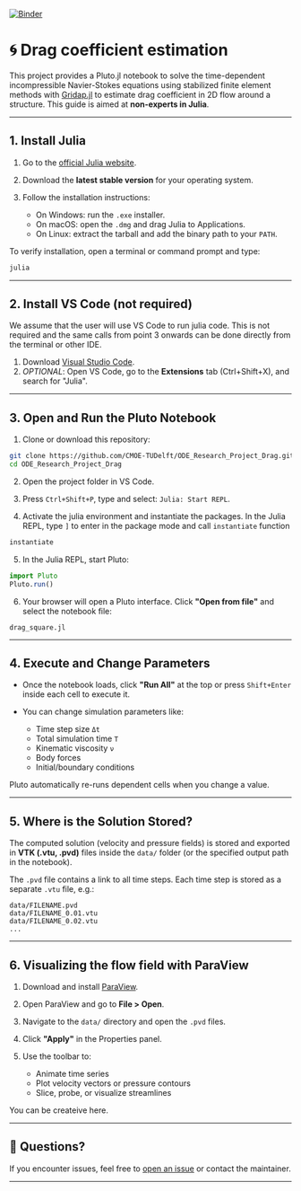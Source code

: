 [![Binder](https://mybinder.org/badge_logo.svg)](https://mybinder.org/v2/gh/CMOE-TUDelft/ODE_Research_Project_Drag/HEAD?urlpath=%2Fdoc%2Ftree%2Ftest.ipynb)

# 🌀 Drag coefficient estimation

This project provides a Pluto.jl notebook to solve the time-dependent incompressible Navier-Stokes equations using stabilized finite element methods with [Gridap.jl](https://github.com/gridap/Gridap.jl) to estimate drag coefficient in 2D flow around a structure. This guide is aimed at **non-experts in Julia**.

---

## 1. Install Julia

1. Go to the [official Julia website](https://julialang.org/downloads/).
2. Download the **latest stable version** for your operating system.
3. Follow the installation instructions:

   * On Windows: run the `.exe` installer.
   * On macOS: open the `.dmg` and drag Julia to Applications.
   * On Linux: extract the tarball and add the binary path to your `PATH`.

To verify installation, open a terminal or command prompt and type:

```bash
julia
```

---

## 2. Install VS Code (not required)

We assume that the user will use VS Code to run julia code. This is not required and the same calls from point 3 onwards can be done directly from the terminal or other IDE.

1. Download [Visual Studio Code](https://code.visualstudio.com/).
2. *OPTIONAL*: Open VS Code, go to the **Extensions** tab (Ctrl+Shift+X), and search for "Julia".

---

## 3. Open and Run the Pluto Notebook

1. Clone or download this repository:

```bash
git clone https://github.com/CMOE-TUDelft/ODE_Research_Project_Drag.git
cd ODE_Research_Project_Drag
```

2. Open the project folder in VS Code.

3. Press `Ctrl+Shift+P`, type and select: `Julia: Start REPL`.

4. Activate the julia environment and instantiate the packages. In the Julia REPL, type `]` to enter in the package mode and call `instantiate` function

```julia
instantiate
```

5. In the Julia REPL, start Pluto:

```julia
import Pluto
Pluto.run()
```

6. Your browser will open a Pluto interface. Click **"Open from file"** and select the notebook file:

```
drag_square.jl
```

---

## 4. Execute and Change Parameters

* Once the notebook loads, click **"Run All"** at the top or press `Shift+Enter` inside each cell to execute it.
* You can change simulation parameters like:

  * Time step size `Δt`
  * Total simulation time `T`
  * Kinematic viscosity `ν`
  * Body forces
  * Initial/boundary conditions

Pluto automatically re-runs dependent cells when you change a value.

---

## 5. Where is the Solution Stored?

The computed solution (velocity and pressure fields) is stored and exported in **VTK (.vtu, .pvd)** files inside the `data/` folder (or the specified output path in the notebook).

The `.pvd` file contains a link to all time steps. Each time step is stored as a separate `.vtu` file, e.g.:

```
data/FILENAME.pvd
data/FILENAME_0.01.vtu
data/FILENAME_0.02.vtu
...
```

---

## 6. Visualizing the flow field with ParaView

1. Download and install [ParaView](https://www.paraview.org/download/).

2. Open ParaView and go to **File > Open**.

3. Navigate to the `data/` directory and open the `.pvd` files.

4. Click **"Apply"** in the Properties panel.

5. Use the toolbar to:

   * Animate time series
   * Plot velocity vectors or pressure contours
   * Slice, probe, or visualize streamlines

You can be createive here.

---

## 📩 Questions?

If you encounter issues, feel free to [open an issue](https://github.com/CMOE-TUDelft/ODE_Research_Project_Drag/issues) or contact the maintainer.

---
